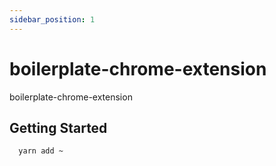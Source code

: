 ```yaml
---
sidebar_position: 1
---
```


# boilerplate-chrome-extension

boilerplate-chrome-extension

## Getting Started

```bash
  yarn add ~
```